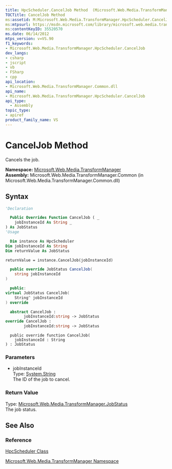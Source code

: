 ```yaml
---
title: HpcScheduler.CancelJob Method  (Microsoft.Web.Media.TransformManager)
TOCTitle: CancelJob Method
ms:assetid: M:Microsoft.Web.Media.TransformManager.HpcScheduler.CancelJob(System.String)
ms:mtpsurl: https://msdn.microsoft.com/library/microsoft.web.media.transformmanager.hpcscheduler.canceljob(v=VS.90)
ms:contentKeyID: 35520570
ms.date: 06/14/2012
mtps_version: v=VS.90
f1_keywords:
- Microsoft.Web.Media.TransformManager.HpcScheduler.CancelJob
dev_langs:
- csharp
- jscript
- vb
- FSharp
- cpp
api_location:
- Microsoft.Web.Media.TransformManager.Common.dll
api_name:
- Microsoft.Web.Media.TransformManager.HpcScheduler.CancelJob
api_type:
  - Assembly
topic_type:
- apiref
product_family_name: VS
---
```


# CancelJob Method

Cancels the job.

**Namespace:**  [Microsoft.Web.Media.TransformManager](microsoft-web-media-transformmanager-namespace.md)  
**Assembly:**  Microsoft.Web.Media.TransformManager.Common (in Microsoft.Web.Media.TransformManager.Common.dll)

## Syntax

```vb
'Declaration

  Public Overrides Function CancelJob ( _
    jobInstanceId As String _
) As JobStatus
'Usage

  Dim instance As HpcScheduler
Dim jobInstanceId As String
Dim returnValue As JobStatus

returnValue = instance.CancelJob(jobInstanceId)
```

```csharp
  public override JobStatus CancelJob(
    string jobInstanceId
)
```

```cpp
  public:
virtual JobStatus CancelJob(
    String^ jobInstanceId
) override
```

``` fsharp
  abstract CancelJob : 
        jobInstanceId:string -> JobStatus 
override CancelJob : 
        jobInstanceId:string -> JobStatus 
```

```jscript
  public override function CancelJob(
    jobInstanceId : String
) : JobStatus
```

### Parameters

  - jobInstanceId  
    Type: [System.String](https://msdn.microsoft.com/library/s1wwdcbf)  
    The ID of the job to cancel.  

### Return Value

Type: [Microsoft.Web.Media.TransformManager.JobStatus](jobstatus-enumeration-microsoft-web-media-transformmanager.md)  
The job status.  

## See Also

### Reference

[HpcScheduler Class](hpcscheduler-class-microsoft-web-media-transformmanager.md)

[Microsoft.Web.Media.TransformManager Namespace](microsoft-web-media-transformmanager-namespace.md)
